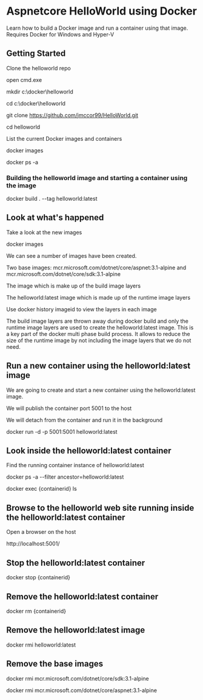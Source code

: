 # Aspnetcore HelloWorld using Docker

Learn how to build a Docker image and run a container using that image. Requires Docker for Windows and Hyper-V

## Getting Started

Clone the helloworld repo

open cmd.exe 

mkdir c:\docker\helloworld

cd c:\docker\helloworld

git clone https://github.com/jmccor99/HelloWorld.git

cd helloworld

List the current Docker images and containers

docker images

docker ps -a

### Building the helloworld image and starting a container using the image

docker build . --tag helloworld:latest

## Look at what's happened

Take a look at the new images

docker images

We can see a number of images have been created. 

Two base images: mcr.microsoft.com/dotnet/core/aspnet:3.1-alpine and mcr.microsoft.com/dotnet/core/sdk:3.1-alpine

The <none> image which is make up of the build image layers

The helloworld:latest image which is made up of the runtime image layers

Use docker history imageid to view the layers in each image

The build image layers are thrown away during docker build and only the runtime image layers are used to create the helloworld:latest image. This is a key part of the docker multi phase build process. It allows to reduce the size of the runtime image by not including the image layers that we do not need.

## Run a new container using the helloworld:latest image

We are going to create and start a new container using the helloworld:latest image. 

We will publish the container port 5001 to the host

We will detach from the container and run it in the background

docker run -d -p 5001:5001 helloworld:latest

## Look inside the helloworld:latest container

Find the running container instance of helloworld:latest

docker ps -a --filter ancestor=helloworld:latest

docker exec {containerid} ls

## Browse to the helloworld web site running inside the helloworld:latest container

Open a browser on the host

http://localhost:5001/

## Stop the helloworld:latest container

docker stop {containerid}

## Remove the helloworld:latest container

docker rm {containerid}

## Remove the helloworld:latest image

docker rmi helloworld:latest

## Remove the base images

docker rmi mcr.microsoft.com/dotnet/core/sdk:3.1-alpine

docker rmi mcr.microsoft.com/dotnet/core/aspnet:3.1-alpine